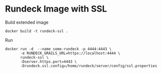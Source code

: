 # Rundeck Image with SSL

Build extended image

```
docker build -t rundeck-ssl .

```

Run 

```
docker run -d  --name some-rundeck -p 4444:4443 \
	   -e RUNDECK_GRAILS_URL=https://localhost:4444 \
	   rundeck-ssl \
       -Dserver.https.port=4443 \
       -Drundeck.ssl.config=/home/rundeck/server/config/ssl.properties
```
